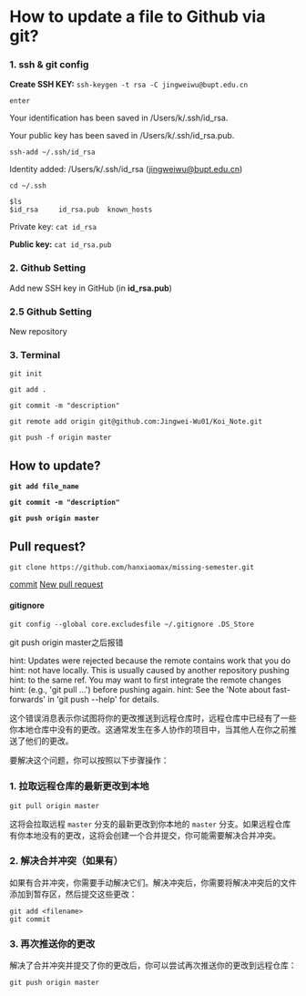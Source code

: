# How to update a file to Github via git?



<!--You dont have to do this again if you've done it before-->

### 1. ssh & git config

**Create SSH KEY:** `ssh-keygen -t rsa -C jingweiwu@bupt.edu.cn`

`enter`

Your identification has been saved in /Users/k/.ssh/id_rsa.

Your public key has been saved in /Users/k/.ssh/id_rsa.pub.

`ssh-add ~/.ssh/id_rsa`

Identity added: /Users/k/.ssh/id_rsa (jingweiwu@bupt.edu.cn)

`cd ~/.ssh`

```
$ls
$id_rsa		id_rsa.pub	known_hosts
```

Private key: `cat id_rsa`

**Public key:** `cat id_rsa.pub`

### 2. Github Setting

Add new SSH key in GitHub (in **id_rsa.pub**)



<!--Required if you're uploading a new project-->

### 2.5 Github Setting

New repository

### 3. Terminal

`git init ` 

`git add .`

 `git commit -m "description"` 

`git remote add origin git@github.com:Jingwei-Wu01/Koi_Note.git` 

`git push -f origin master`



## How to update?

**`git add file_name`**

**`git commit -m "description"`** 

**`git push origin master`**



## Pull request?

```
git clone https://github.com/hanxiaomax/missing-semester.git
```

<u>commit</u>	<u>New pull request</u>



#### gitignore

```
git config --global core.excludesfile ~/.gitignore .DS_Store
```





git push origin master之后报错

hint: Updates were rejected because the remote contains work that you do hint: not have locally. This is usually caused by another repository pushing 
hint: to the same ref. You may want to first integrate the remote changes 
hint: (e.g., 'git pull ...') before pushing again. 
hint: See the 'Note about fast-forwards' in 'git push --help' for details.

这个错误消息表示你试图将你的更改推送到远程仓库时，远程仓库中已经有了一些你本地仓库中没有的更改。这通常发生在多人协作的项目中，当其他人在你之前推送了他们的更改。

要解决这个问题，你可以按照以下步骤操作：

### 1. 拉取远程仓库的最新更改到本地

```
git pull origin master
```

这将会拉取远程 `master` 分支的最新更改到你本地的 `master` 分支。如果远程仓库有你本地没有的更改，这将会创建一个合并提交，你可能需要解决合并冲突。

### 2. 解决合并冲突（如果有）

如果有合并冲突，你需要手动解决它们。解决冲突后，你需要将解决冲突后的文件添加到暂存区，然后提交这些更改：

```
git add <filename>
git commit
```

### 3. 再次推送你的更改

解决了合并冲突并提交了你的更改后，你可以尝试再次推送你的更改到远程仓库：

```
git push origin master
```